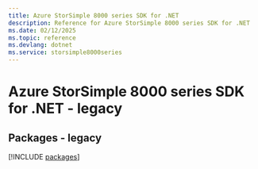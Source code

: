 ```yaml
---
title: Azure StorSimple 8000 series SDK for .NET
description: Reference for Azure StorSimple 8000 series SDK for .NET
ms.date: 02/12/2025
ms.topic: reference
ms.devlang: dotnet
ms.service: storsimple8000series
---
```

# Azure StorSimple 8000 series SDK for .NET - legacy
## Packages - legacy
[!INCLUDE [packages](storsimple-8000-series-index.md)]